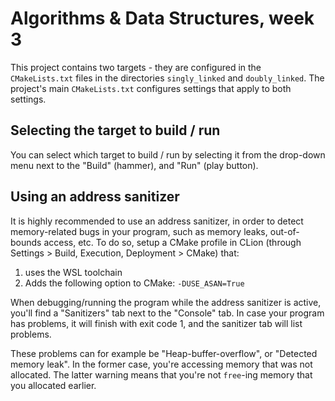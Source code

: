 # Algorithms & Data Structures, week 3

This project contains two targets - they are configured in the `CMakeLists.txt` files in the directories `singly_linked` and `doubly_linked`.
The project's main `CMakeLists.txt` configures settings that apply to both settings.

## Selecting the target to build / run

You can select which target to build / run by selecting it from the drop-down menu next to the "Build" (hammer), and "Run" (play button).

## Using an address sanitizer

It is highly recommended to use an address sanitizer, in order to detect memory-related bugs in your program, such as memory leaks, out-of-bounds access, etc.
To do so, setup a CMake profile in CLion (through Settings > Build, Execution, Deployment > CMake) that:


1. uses the WSL toolchain
2. Adds the following option to CMake: `-DUSE_ASAN=True`

When debugging/running the program while the address sanitizer is active, you'll find a "Sanitizers" tab next to the "Console" tab.
In case your program has problems, it will finish with exit code 1, and the sanitizer tab will list problems.

These problems can for example be "Heap-buffer-overflow", or "Detected memory leak".
In the former case, you're accessing memory that was not allocated.
The latter warning means that you're not `free`-ing memory that you allocated earlier.
